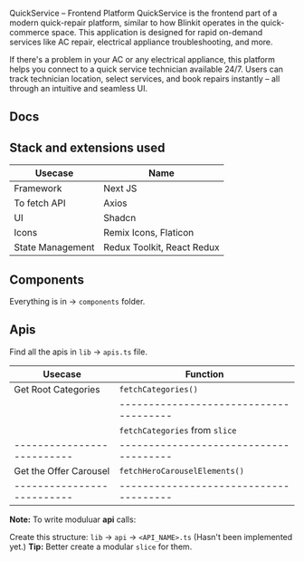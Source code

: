 QuickService – Frontend Platform
QuickService is the frontend part of a modern quick-repair platform, similar to how Blinkit operates in the quick-commerce space. This application is designed for rapid on-demand services like AC repair, electrical appliance troubleshooting, and more.

If there's a problem in your AC or any electrical appliance, this platform helps you connect to a quick service technician available 24/7. Users can track technician location, select services, and book repairs instantly – all through an intuitive and seamless UI.


## Docs

## Stack and extensions used

|          Usecase           |             Name           |
| -------------------------- | -------------------------- |
|         Framework          |            Next JS         |
|       To fetch API         |             Axios          |
|            UI              |            Shadcn          |
|          Icons             |    Remix Icons, Flaticon   |
|     State Management       | Redux Toolkit, React Redux |

## Components

Everything is in → ```components``` folder.

## Apis

Find all the apis in ```lib``` → ```apis.ts``` file.

|          Usecase           |                Function                |
| -------------------------- | -------------------------------------- |
|    Get Root Categories     |        ```fetchCategories()```         |
|                            | -------------------------------------- |
|                            | ```fetchCategories``` from ```slice``` |
| -------------------------- | -------------------------------------- |
|   Get the Offer Carousel   |    ```fetchHeroCarouselElements()```   |
| -------------------------- | -------------------------------------- |


**Note:** To write moduluar **api** calls:

Create this structure: ```lib``` → ```api``` → ```<API_NAME>.ts``` (Hasn't been implemented yet.)
**Tip:** Better create a modular ```slice``` for them.
